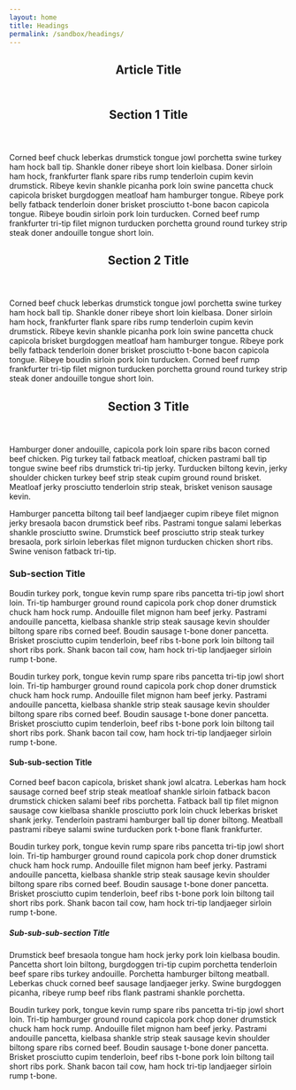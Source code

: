 ```yaml
---
layout: home
title: Headings
permalink: /sandbox/headings/
---
```


<main>
  <article>
    <header role="banner">
      <h1>
        <div>Article Title</div>
      </h1>
    </header>
    <section role="region">
      <header role="heading">
        <h2>
          <div>Section 1 Title</div>
        </h2>
      </header>
      <p>
        Corned beef chuck leberkas drumstick tongue jowl porchetta swine turkey ham hock ball tip. Shankle doner ribeye short loin kielbasa. Doner sirloin ham hock, frankfurter flank spare ribs rump tenderloin cupim kevin drumstick. Ribeye kevin shankle picanha pork loin swine pancetta chuck capicola brisket burgdoggen meatloaf ham hamburger tongue. Ribeye pork belly fatback tenderloin doner brisket prosciutto t-bone bacon capicola tongue. Ribeye boudin sirloin pork loin turducken. Corned beef rump frankfurter tri-tip filet mignon turducken porchetta ground round turkey strip steak doner andouille tongue short loin.
      </p>
    </section>
    <section role="region">
      <header role="heading">
        <h2>
          <div>Section 2 Title</div>
        </h2>
      </header>
      <p>
        Corned beef chuck leberkas drumstick tongue jowl porchetta swine turkey ham hock ball tip. Shankle doner ribeye short loin kielbasa. Doner sirloin ham hock, frankfurter flank spare ribs rump tenderloin cupim kevin drumstick. Ribeye kevin shankle picanha pork loin swine pancetta chuck capicola brisket burgdoggen meatloaf ham hamburger tongue. Ribeye pork belly fatback tenderloin doner brisket prosciutto t-bone bacon capicola tongue. Ribeye boudin sirloin pork loin turducken. Corned beef rump frankfurter tri-tip filet mignon turducken porchetta ground round turkey strip steak doner andouille tongue short loin.
      </p>
    </section>
    <section role="region">
      <header role="heading">
        <h2>
          <div>Section 3 Title</div>
        </h2>
      </header>
      <p>
        Hamburger doner andouille, capicola pork loin spare ribs bacon corned beef chicken. Pig turkey tail fatback meatloaf, chicken pastrami ball tip tongue swine beef ribs drumstick tri-tip jerky. Turducken biltong kevin, jerky shoulder chicken turkey beef strip steak cupim ground round brisket. Meatloaf jerky prosciutto tenderloin strip steak, brisket venison sausage kevin.
      </p>
      <p>
        Hamburger pancetta biltong tail beef landjaeger cupim ribeye filet mignon jerky bresaola bacon drumstick beef ribs. Pastrami tongue salami leberkas shankle prosciutto swine. Drumstick beef prosciutto strip steak turkey bresaola, pork sirloin leberkas filet mignon turducken chicken short ribs. Swine venison fatback tri-tip.
      </p>
      <h3>
        <div>Sub-section Title</div>
      </h3>
      <p>
        Boudin turkey pork, tongue kevin rump spare ribs pancetta tri-tip jowl short loin. Tri-tip hamburger ground round capicola pork chop doner drumstick chuck ham hock rump. Andouille filet mignon ham beef jerky. Pastrami andouille pancetta, kielbasa shankle strip steak sausage kevin shoulder biltong spare ribs corned beef. Boudin sausage t-bone doner pancetta. Brisket prosciutto cupim tenderloin, beef ribs t-bone pork loin biltong tail short ribs pork. Shank bacon tail cow, ham hock tri-tip landjaeger sirloin rump t-bone.
      </p>
      <p>
        Boudin turkey pork, tongue kevin rump spare ribs pancetta tri-tip jowl short loin. Tri-tip hamburger ground round capicola pork chop doner drumstick chuck ham hock rump. Andouille filet mignon ham beef jerky. Pastrami andouille pancetta, kielbasa shankle strip steak sausage kevin shoulder biltong spare ribs corned beef. Boudin sausage t-bone doner pancetta. Brisket prosciutto cupim tenderloin, beef ribs t-bone pork loin biltong tail short ribs pork. Shank bacon tail cow, ham hock tri-tip landjaeger sirloin rump t-bone.
      </p>
      <h4>
        <div>Sub-sub-section Title</div>
      </h4>
      <p>
        Corned beef bacon capicola, brisket shank jowl alcatra. Leberkas ham hock sausage corned beef strip steak meatloaf shankle sirloin fatback bacon drumstick chicken salami beef ribs porchetta. Fatback ball tip filet mignon sausage cow kielbasa shankle prosciutto pork loin chuck leberkas brisket shank jerky. Tenderloin pastrami hamburger ball tip doner biltong. Meatball pastrami ribeye salami swine turducken pork t-bone flank frankfurter.
      </p>
      <p>
        Boudin turkey pork, tongue kevin rump spare ribs pancetta tri-tip jowl short loin. Tri-tip hamburger ground round capicola pork chop doner drumstick chuck ham hock rump. Andouille filet mignon ham beef jerky. Pastrami andouille pancetta, kielbasa shankle strip steak sausage kevin shoulder biltong spare ribs corned beef. Boudin sausage t-bone doner pancetta. Brisket prosciutto cupim tenderloin, beef ribs t-bone pork loin biltong tail short ribs pork. Shank bacon tail cow, ham hock tri-tip landjaeger sirloin rump t-bone.
      </p>
      <h5>
        <div>Sub-sub-sub-section Title</div>
      </h5>
      <p>
        Drumstick beef bresaola tongue ham hock jerky pork loin kielbasa boudin. Pancetta short loin biltong, burgdoggen tri-tip cupim porchetta tenderloin beef spare ribs turkey andouille. Porchetta hamburger biltong meatball. Leberkas chuck corned beef sausage landjaeger jerky. Swine burgdoggen picanha, ribeye rump beef ribs flank pastrami shankle porchetta.
      </p>
      <p>
        Boudin turkey pork, tongue kevin rump spare ribs pancetta tri-tip jowl short loin. Tri-tip hamburger ground round capicola pork chop doner drumstick chuck ham hock rump. Andouille filet mignon ham beef jerky. Pastrami andouille pancetta, kielbasa shankle strip steak sausage kevin shoulder biltong spare ribs corned beef. Boudin sausage t-bone doner pancetta. Brisket prosciutto cupim tenderloin, beef ribs t-bone pork loin biltong tail short ribs pork. Shank bacon tail cow, ham hock tri-tip landjaeger sirloin rump t-bone.
      </p>
    </section>
  </article>
</main>
